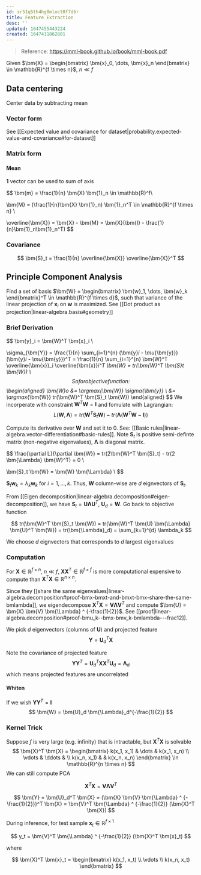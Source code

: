 ```yaml
---
id: sr51q5th4hg0mloct0f7d6r
title: Feature Extraction
desc: ''
updated: 1647455443224
created: 1647411862801
---
```


> Reference: https://mml-book.github.io/book/mml-book.pdf


Given $\bm{X} = \begin{bmatrix} \bm{x}_0, \dots, \bm{x}_n \end{bmatrix} \in \mathbb{R}^{f \times n}$, $n \ll f$

## Data centering
Center data by subtracting mean
### Vector form
 See [[Expected value and covariance for dataset|probability.expected-value-and-covariance#for-dataset]]
 
### Matrix form
#### Mean

$\bm{1}$ vector can be used to sum of axis

$$
\bm{m} = \frac{1}{n} \bm{X} \bm{1}_n \in \mathbb{R}^f\\

\bm{M} = (\frac{1}{n}\bm{X} \bm{1}_n) \bm{1}_n^T \in \mathbb{R}^{f \times n} \\

\overline{\bm{X}} = \bm{X} - \bm{M} = \bm{X}(\bm{I} - \frac{1}{n}\bm{1}_n\bm{1}_n^T)
$$

### Covariance
$$
\bm{S}_t = \frac{1}{n} \overline{\bm{X}} \overline{\bm{X}}^T
$$

## Principle Component Analysis

Find a set of basis $\bm{W} = \begin{bmatrix} \bm{w}_1, \dots, \bm{w}_k \end{bmatrix}^T \in \mathbb{R}^{f \times d}$, such that variance of the linear projection of $\bm{x}_i$ on $\bm{w}$ is maximized. See [[Dot product as projection|linear-algebra.basis#geometry]]

### Brief Derivation

$$
\bm{y}_i = \bm{W}^T \bm{x}_i \\

\sigma_{\bm{Y}} = \frac{1}{n} \sum_{i=1}^{n} (\bm{y}_i - \mu_{\bm{y}})(\bm{y}_i - \mu_{\bm{y}})^T =  \frac{1}{n} \sum_{i=1}^{n} \bm{W}^T \overline{\bm{x}}_i \overline{\bm{x}}_i^T \bm{W} = tr(\bm{W}^T \bm{S}_t \bm{W}) \\
$$
So for objective function:
$$
\begin{aligned}
\bm{W}_o &= \argmax_{\bm{W}} \sigma_{\bm{y}} \\
&= \argmax_{\bm{W}} tr(\bm{W}^T \bm{S}_t \bm{W})
\end{aligned}
$$
We incorperate with constraint $\bm{W}^T \bm{W} = \bm{I}$ and fomulate with Lagrangian:
$$
L(\bm{W}, \bm{\Lambda}) = tr(\bm{W}^T \bm{S}_t \bm{W}) - tr(\bm{\Lambda}(\bm{W}^T \bm{W} - \bm{I}))
$$

Compute its derivative over $\bm{W}$ and set it to 0. See: [[Basic rules|linear-algebra.vector-differentiation#basic-rules]]. Note $\bm{S}_t$ is positive semi-definte matrix (non-negative eigenvalues), $\bm{\Lambda}$ is diagonal matrix.

$$
\frac{\partial L}{\partial \bm{W}} = tr(2\bm{W}^T \bm{S}_t) - tr(2 \bm{\Lambda} \bm{W}^T) = 0 \\

\bm{S}_t \bm{W} = \bm{W} \bm{\Lambda} \\
$$

$\bm{S}_t \bm{w}_k = \lambda_k \bm{w}_k$ for $i=1,\dots,k$. Thus, $\bm{W}$ column-wise are $d$ eignvectors of $\bm{S}_t$. 

From [[Eigen decomposition|linear-algebra.decomposition#eigen-decomposition]], we have $\bm{S}_t = \bm{U} \bm{\Lambda} \bm{U}^T$, $\bm{U}_d = \bm{W}$. Go back to objective function

$$
tr(\bm{W}^T \bm{S}_t \bm{W}) = tr(\bm{W}^T \bm{U} \bm{\Lambda} \bm{U}^T \bm{W}) = tr(\bm{\Lambda}_d) = \sum_{k=1}^{d} \lambda_k
$$

We choose $d$ eignvectors that corresponds to $d$ largest eigenvalues

### Computation

For $\bm{X} \in \mathbb{R}^{f \times n}$, $n \ll f$, $\bm{X}\bm{X}^T \in \mathbb{R}^{f \times f}$ is more computational expensive to compute than $\bm{X}^T \bm{X} \in \mathbb{R}^{n \times n}$.

Since they [[share the same eigenvalues|linear-algebra.decomposition#proof-bmx-bmxt-and-bmxt-bmx-share-the-same-bmlambda]], we eigendecompose $\bm{X}^T \bm{X} = \bm{V} \bm{\Lambda} \bm{V}^T$ and compute $\bm{U} = \bm{X} \bm{V} \bm{\Lambda} ^ {-\frac{1}{2}}$. See [[proof|linear-algebra.decomposition#proof-bmu_k--bmx-bmv_k-bmlambda---frac12]].

We pick $d$ eigenvectors (columns of $\bm{U}$) and projected feature
$$
\bm{Y} = \bm{U}_d^T \bm{X}
$$

Note the covariance of projected feature
$$
\bm{Y} \bm{Y}^T = \bm{U}_d^T \bm{X} \bm{X}^T \bm{U}_d = \bm{\Lambda}_d
$$
which means projected features are uncorrelated

#### Whiten
If we wish $\bm{Y} \bm{Y}^T = \bm{I}$
$$
\bm{W} = \bm{U}_d \bm{\Lambda}_d^{-\frac{1}{2}}
$$

### Kernel Trick
Suppose $f$ is very large (e.g. infinity) that is intractable, but $\bm{X}^T \bm{X}$ is solvable
$$
\bm{X}^T \bm{X} = 
\begin{bmatrix} 
k(x_1, x_1) & \dots & k(x_1, x_n) \\
\vdots & \ddots & \\
k(x_n, x_1) &        & k(x_n, x_n) 
\end{bmatrix}
\in \mathbb{R}^{n \times n}
$$
We can still compute PCA

$$
\bm{X}^T \bm{X} = \bm{V} \bm{\Lambda} \bm{V}^T
$$

$$
\bm{Y} = \bm{U}_d^T \bm{X} = (\bm{X} \bm{V} \bm{\Lambda} ^ {-\frac{1}{2}})^T \bm{X} = \bm{V}^T \bm{\Lambda} ^ {-\frac{1}{2}} (\bm{X}^T \bm{X})
$$

During inference, for test sample $\bm{x}_t \in \mathbb{R}^{f \times 1}$

$$
y_t = \bm{V}^T \bm{\Lambda} ^ {-\frac{1}{2}} (\bm{X}^T \bm{x}_t)
$$

where

$$
\bm{X}^T \bm{x}_t = 
\begin{bmatrix}
k(x_1, x_t) \\
\vdots \\
k(x_n, x_t)
\end{bmatrix}
$$
